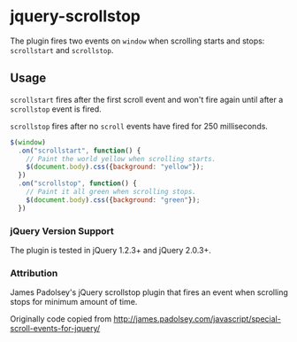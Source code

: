 jquery-scrollstop
=================

The plugin fires two events on `window` when scrolling starts and stops:
`scrollstart` and `scrollstop`.

## Usage

`scrollstart` fires after the first scroll event and won't fire again until
after a `scrollstop` event is fired.

`scrollstop` fires after no `scroll` events have fired for 250 milliseconds.

```js
$(window)
  .on("scrollstart", function() {
    // Paint the world yellow when scrolling starts.
    $(document.body).css({background: "yellow"});
  })
  .on("scrollstop", function() {
    // Paint it all green when scrolling stops.
    $(document.body).css({background: "green"});
  })
```

### jQuery Version Support

The plugin is tested in jQuery 1.2.3+ and jQuery 2.0.3+.

### Attribution

James Padolsey's jQuery scrollstop plugin that fires an event when scrolling
stops for minimum amount of time.

Originally code copied from
http://james.padolsey.com/javascript/special-scroll-events-for-jquery/
